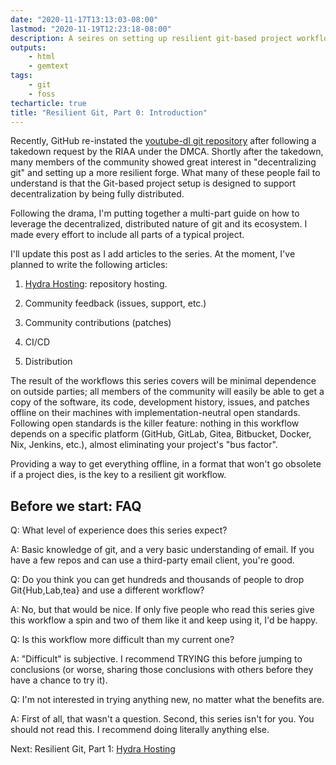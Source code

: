 ```yaml
---
date: "2020-11-17T13:13:03-08:00"
lastmod: "2020-11-19T12:23:18-08:00"
description: A seires on setting up resilient git-based project workflows, free of vendor lock-in.
outputs:
    - html
    - gemtext
tags:
    - git
    - foss
techarticle: true
title: "Resilient Git, Part 0: Introduction"
---
```


<div itemprop="backstory">

Recently, GitHub re-instated the [youtube-dl git repository](https://github.com/ytdl-org/youtube-dl) after following a takedown request by the RIAA under the DMCA. Shortly after the takedown, many members of the community showed great interest in "decentralizing git" and setting up a more resilient forge. What many of these people fail to understand is that the Git-based project setup is designed to support decentralization by being fully distributed.

Following the drama, I'm putting together a multi-part guide on how to leverage the decentralized, distributed nature of git and its ecosystem. I made every effort to include all parts of a typical project.

</div>

I'll update this post as I add articles to the series. At the moment, I've planned to write the following articles:

1. [Hydra Hosting](../../../../2020/11/18/git-workflow-1/): repository hosting.

2. Community feedback (issues, support, etc.)

3. Community contributions (patches)

4. CI/CD

5. Distribution

The result of the workflows this series covers will be minimal dependence on outside parties; all members of the community will easily be able to get a copy of the software, its code, development history, issues, and patches offline on their machines with implementation-neutral open standards. Following open standards is the killer feature: nothing in this workflow depends on a specific platform (GitHub, GitLab, Gitea, Bitbucket, Docker, Nix, Jenkins, etc.), almost eliminating your project's "bus factor".

Providing a way to get everything offline, in a format that won't go obsolete if a project dies, is the key to a resilient git workflow.

Before we start: FAQ
--------------------

Q: What level of experience does this series expect?

A: Basic knowledge of git, and a very basic understanding of email. If you have a few repos and can use a third-party email client, you're good.

Q: Do you think you can get hundreds and thousands of people to drop Git{Hub,Lab,tea} and use a different workflow?

A: No, but that would be nice. If only five people who read this series give this workflow a spin and two of them like it and keep using it, I'd be happy.

Q: Is this workflow more difficult than my current one?

A: "Difficult" is subjective. I recommend TRYING this before jumping to conclusions (or worse, sharing those conclusions with others before they have a chance to try it).

Q: I'm not interested in trying anything new, no matter what the benefits are.

A: First of all, that wasn't a question. Second, this series isn't for you. You should not read this. I recommend doing literally anything else.

Next: Resilient Git, Part 1: [Hydra Hosting](../../../../2020/11/18/git-workflow-1/)

